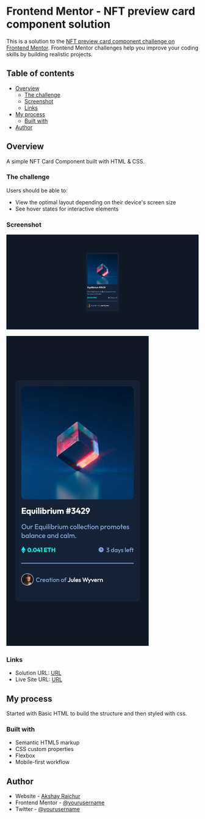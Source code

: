 # Frontend Mentor - NFT preview card component solution

This is a solution to the [NFT preview card component challenge on Frontend Mentor](https://www.frontendmentor.io/challenges/nft-preview-card-component-SbdUL_w0U). Frontend Mentor challenges help you improve your coding skills by building realistic projects.

## Table of contents

- [Overview](#overview)
  - [The challenge](#the-challenge)
  - [Screenshot](#screenshot)
  - [Links](#links)
- [My process](#my-process)
  - [Built with](#built-with)
- [Author](#author)

## Overview

A simple NFT Card Component built with HTML & CSS.

### The challenge

Users should be able to:

- View the optimal layout depending on their device's screen size
- See hover states for interactive elements

### Screenshot

![](./images/desktop.jpg)

![](./images/mobile-nft.jpg)

### Links

- Solution URL: [URL](https://github.com/akshayraichur/frontendmentor-challenges/tree/main/nft-preview-card-component-main)
- Live Site URL: [URL](https://your-live-site-url.com)

## My process

Started with Basic HTML to build the structure and then styled with css.

### Built with

- Semantic HTML5 markup
- CSS custom properties
- Flexbox
- Mobile-first workflow

## Author

- Website - [Akshay Raichur](https://www.akshayraichur.com)
- Frontend Mentor - [@yourusername](https://www.frontendmentor.io/profile/akshayraichur)
- Twitter - [@yourusername](https://www.twitter.com/akshayvraichur)
